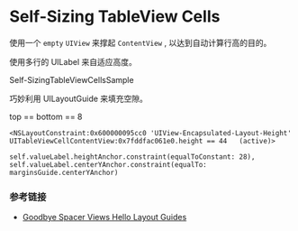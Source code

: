 # Self-Sizing TableView Cells

使用一个 `empty` `UIView` 来撑起 `ContentView` , 以达到自动计算行高的目的。

使用多行的 UILabel 来自适应高度。

Self-SizingTableViewCellsSample

巧妙利用 UILayoutGuide 来填充空隙。

top == bottom == 8

```
<NSLayoutConstraint:0x600000095cc0 'UIView-Encapsulated-Layout-Height' UITableViewCellContentView:0x7fddfac061e0.height == 44   (active)>
```

```
self.valueLabel.heightAnchor.constraint(equalToConstant: 28),
self.valueLabel.centerYAnchor.constraint(equalTo: marginsGuide.centerYAnchor)
```

### 参考链接

* [Goodbye Spacer Views Hello Layout Guides](https://useyourloaf.com/blog/goodbye-spacer-views-hello-layout-guides/)


